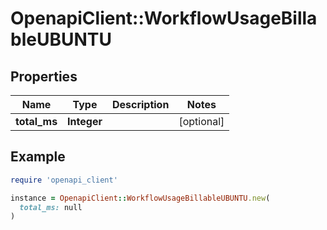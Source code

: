 # OpenapiClient::WorkflowUsageBillableUBUNTU

## Properties

| Name | Type | Description | Notes |
| ---- | ---- | ----------- | ----- |
| **total_ms** | **Integer** |  | [optional] |

## Example

```ruby
require 'openapi_client'

instance = OpenapiClient::WorkflowUsageBillableUBUNTU.new(
  total_ms: null
)
```

